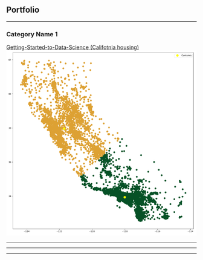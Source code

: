 ## Portfolio

---

### Category Name 1 

[Getting-Started-to-Data-Science (Califotnia housing)](https://github.com/russkiymalchik/Getting-Started-to-Data-Science---Assignment)
<img src="/images/image.png?raw=true"/>

---

---




---
<p style="font-size:11px">
